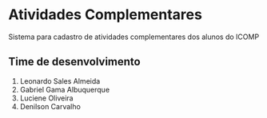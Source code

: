 # Atividades Complementares

Sistema para cadastro de atividades complementares dos alunos do ICOMP

## Time de desenvolvimento

1. Leonardo Sales Almeida
2. Gabriel Gama Albuquerque
3. Luciene Oliveira
4. Denilson Carvalho

